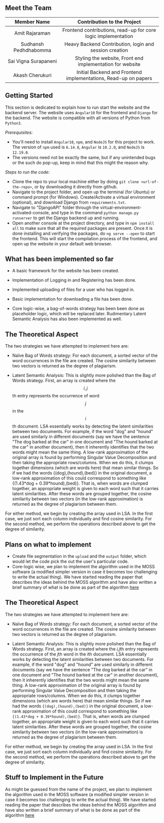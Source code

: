 <script type="text/javascript" async src="https://cdnjs.cloudflare.com/ajax/libs/mathjax/2.7.5/latest.js?config=TeX-MML-AM_CHTML" async></script>



## Meet the Team

|      Member Name      |                 Contribution to the Project                  |
| :-------------------: | :----------------------------------------------------------: |
|    Amit Rajaraman     | Frontend contributions, read-up for core logic implementation |
| Sudhansh Pedhdhabomma |    Heavy Backend Contribution, login and session creation    |
| Sai Vigna Surapaneni  |  Styling the website, Front end implementation for website   |
|    Akash Cherukuri    | Initial Backend and Frontend implementations, Read-up on papers |



## Getting Started

This section is dedicated to explain how to run start the website and the backend server. The website uses `Angular10` for the frontend and `Django` for the backend. The website is compatible with all versions of Python from `Python3`.

*Prerequisites:*

- You'll need to install `Angular10`, `npm`, and `NodeJS` for this project to work. The version of `npm` used is `6.14.8`, `Angular` is `10.2.0`, and `NodeJS` is `12.19.0`.
- The versions need not be exactly the same, but if any unintended bugs or the such do pop-up, keep in mind that this might the reason why.



*Steps to run the code:*

- Clone the repo to your local machine either by doing `git clone <url-of-the-repo>`, or by downloading it directly from github.
- Navigate to the project folder, and open up the terminal (for Ubuntu) or command prompt (for Windows). Create/Activate a virtual environment (optional), and download Django from `requirements.txt`.
- Navigate to "DjangoAPI" folder through the virtual-environment-activated-console, and type in the command `python manage.py runserver` to get the Django backend up and running.
- Open another console at the project directory, and type in `npm install all` to make sure that all the required packages are present. Once it is done installing and verifying the packages, do `ng serve --open` to start the frontend. This will start the compilation process of the frontend, and open up the website in your default web browser.



## What has been implemented so far

- A basic framework for the website has been created. 

- Implementation of Logging in and Registering has been done.
- Implemented uploading of files for a user who has logged in.
- Basic implementation for downloading a file has been done. 
- Core logic-wise, a bag-of-words strategy has been been done as placeholder logic, which will be replaced later. Rudimentary Latent Semantic Analysis has also been implemented as well.



## The Theoretical Aspect

The two strategies we have attempted to implement here are:

* Naïve Bag of Words strategy: For each document, a sorted vector of the word occurrences in the file are created. The cosine similarity between two vectors is returned as the degree of plagiarism.

* Latent Semantic Analysis: This is slightly more polished than the Bag of Words strategy. First, an array is created where the $${i,j}$$th entry represents the occurrence of word $$j$$ in the $$i$$th document. LSA essentially works by detecting the latent similarities between two documents. For example, if the word "dog" and "hound" are used similarly in different documents (say we have the sentence "The dog barked at the car" in one document and "The hound barked at the car" in another document), then it inherently identifies that the two words might mean the same thing. A low-rank approximation of the original array is found by performing Singular Value Decomposition and then taking the appropriate rows/columns. When we do this, it clumps together dimensions (which are words here) that mean similar things. So if we had the words {(dog),(hound),(bed)} in the original document, a low-rank approximation of this could correspond to something like {(1.43\*dog + 0.39\*hound),(bed)}. That is, when words are clumped together, an appropriate weight is given to each word such that it carries latent similarities. After these words are grouped together, the cosine similarity between two vectors (in the low-rank approximation) is returned as the degree of plagiarism between them.

For either method, we begin by creating the array used in LSA. In the first case, we just sort each column individually and find cosine similarity. For the second method, we perform the operations described above to get the degree of similarity.



## Plans on what to implement

- Create file segmentation in the `upload` and the `output` folder, which would let the code pick the out the user's particular code.
- Core-logic wise, we plan to implement the algorithm used in the MOSS software (a modified simpler version in case it becomes too challenging to write the actual thing). We have started reading the paper that describes the ideas behind the MOSS algorithm and have also written a brief summary of what is be done as part of the algorithm [here](https://amitrajaraman.github.io/blog/moss)

## The Theoretical Aspect

The two strategies we have attempted to implement here are:

* Naïve Bag of Words strategy: For each document, a sorted vector of the word occurrences in the file are created. The cosine similarity between two vectors is returned as the degree of plagiarism.

* Latent Semantic Analysis: This is slightly more polished than the Bag of Words strategy. First, an array is created where the *i,j*th entry represents the occurrence of the *j*th word in the *i*th document. LSA essentially works by detecting the latent similarities between two documents. For example, if the word "dog" and "hound" are used similarly in different documents (say we have the sentence "The dog barked at the car" in one document and "The hound barked at the car" in another document), then it inherently identifies that the two words might mean the same thing. A low-rank approximation of the original array is found by performing Singular Value Decomposition and then taking the appropriate rows/columns. When we do this, it clumps together dimensions (which are words here) that mean similar things. So if we had the words `{(dog),(hound),(bed)}` in the original document, a low-rank approximation of this could correspond to something like `{(1.43*dog + 0.39*hound),(bed)}`. That is, when words are clumped together, an appropriate weight is given to each word such that it carries latent similarities. After these words are grouped together, the cosine similarity between two vectors (in the low-rank approximation) is returned as the degree of plagiarism between them.

For either method, we begin by creating the array used in LSA. In the first case, we just sort each column individually and find cosine similarity. For the second method, we perform the operations described above to get the degree of similarity.

## Stuff to Implement in the Future

As might be guessed from the name of the project, we plan to implement the algorithm used in the MOSS software (a modified simpler version in case it becomes too challenging to write the actual thing). We have started reading the paper that describes the ideas behind the MOSS algorithm and have also written a brief summary of what is be done as part of the algorithm [here](https://amitrajaraman.github.io/blog/moss)
